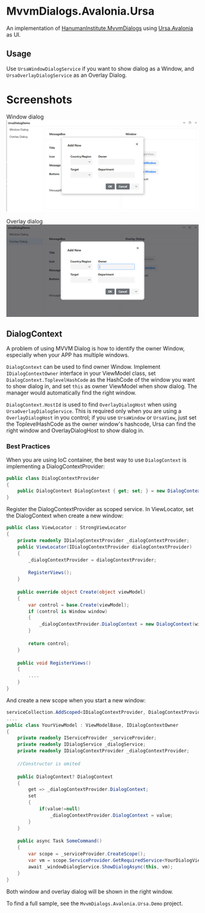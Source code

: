 # MvvmDialogs.Avalonia.Ursa

An implementation of [HanumanInstitute.MvvmDialogs](https://github.com/mysteryx93/HanumanInstitute.MvvmDialogs) using [Ursa.Avalonia](https://github.com/irihitech/Ursa.Avalonia) as UI.

## Usage

Use `UrsaWindowDialogService` if you want to show dialog as a Window, and `UrsaOverlayDialogService` as an Overlay Dialog.

# Screenshots

Window dialog
![dialog-window.png](dialog-window.png)

Overlay dialog
![dialog-overlay.png](dialog-overlay.png)

## DialogContext

A problem of using MVVM Dialog is how to identify the owner Window, especially when your APP has multiple windows.

`DialogContext` can be used to find owner Window. Implement `IDialogContextOwner` interface in your ViewModel class, set `DialogContext.ToplevelHashCode` as the HashCode of the window you want to show dialog in, and set `this` as owner ViewModel when show dialog. The manager would automatically find the right window.

`DialogContext.HostId` is used to find `OverlayDialogHost` when using `UrsaOverlayDialogService`. This is required only when you are using a `OverlayDialogHost` in you control; if you use `UrsaWindow` or `UrsaView`, just set the ToplevelHashCode as the owner window's hashcode, Ursa can find the right window and OverlayDialogHost to show dialog in.

### Best Practices

When you are using IoC container, the best way to use `DialogContext` is implementing a DialogContextProvider:

```csharp
public class DialogContextProvider
{
    public DialogContext DialogContext { get; set; } = new DialogContext(0, null);
}
```
Register the DialogContextProvider as scoped service. In ViewLocator, set the DialogContext when create a new window:
```csharp
public class ViewLocator : StrongViewLocator
{
    private readonly IDialogContextProvider _dialogContextProvider;
    public ViewLocator(IDialogContextProvider dialogContextProvider)
    {
        _dialogContextProvider = dialogContextProvider;
        
        RegisterViews();
    }

    public override object Create(object viewModel)
    {
        var control = base.Create(viewModel);
        if (control is Window window)
        {
            _dialogContextProvider.DialogContext = new DialogContext(window.GetHashCode(), null);
        }

        return control;
    }

    public void RegisterViews()
    {
        ....
    }
}
```

And create a new scope when you start a new window:
```csharp
serviceCollection.AddScoped<IDialogContextProvider, DialogContextProvider>();
....
public class YourViewModel : ViewModelBase, IDialogContextOwner
{
    private readonly IServiceProvider _serviceProvider;
    private readonly IDialogService _dialogService;
    private readonly IDialogContextProvider _dialogContextProvider;
    
    //Constructor is omited
    
    public DialogContext? DialogContext
    {
        get => _dialogContextProvider.DialogContext;
        set
        {
            if(value!=null)
                _dialogContextProvider.DialogContext = value;
        }
    }
    
    public async Task SomeCommand()
    {
        var scope = _serviceProvider.CreateScope();
        var vm = scope.ServiceProvider.GetRequiredService<YourDialogViewModel>();
        await _windowDialogService.ShowDialogAsync(this, vm);
    }
}
```
Both window and overlay dialog will be shown in the right window.

To find a full sample, see the `MvvmDialogs.Avalonia.Ursa.Demo` project.